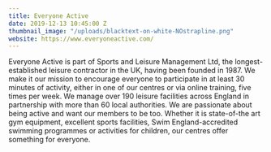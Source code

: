 ```yaml
---
title: Everyone Active
date: 2019-12-13 10:45:00 Z
thumbnail_image: "/uploads/blacktext-on-white-NOstrapline.png"
website: https://www.everyoneactive.com/
---
```


Everyone Active is part of Sports and Leisure Management Ltd, the longest-established leisure contractor in the UK, having been founded in 1987. We make it our mission to encourage everyone to participate in at least 30 minutes of activity, either in one of our centres or via online training, five times per week. We manage over 190 leisure facilities across England in partnership with more than 60 local authorities. We are passionate about being active and want our members to be too. Whether it is state-of-the art gym equipment, excellent sports facilities, Swim England-accredited swimming programmes or activities for children, our centres offer something for everyone.
